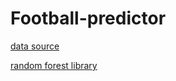 # Football-predictor

[data source](https://fixturedownload.com/view/json/epl-2023)

[random forest library](https://github.com/mljs/random-forest)